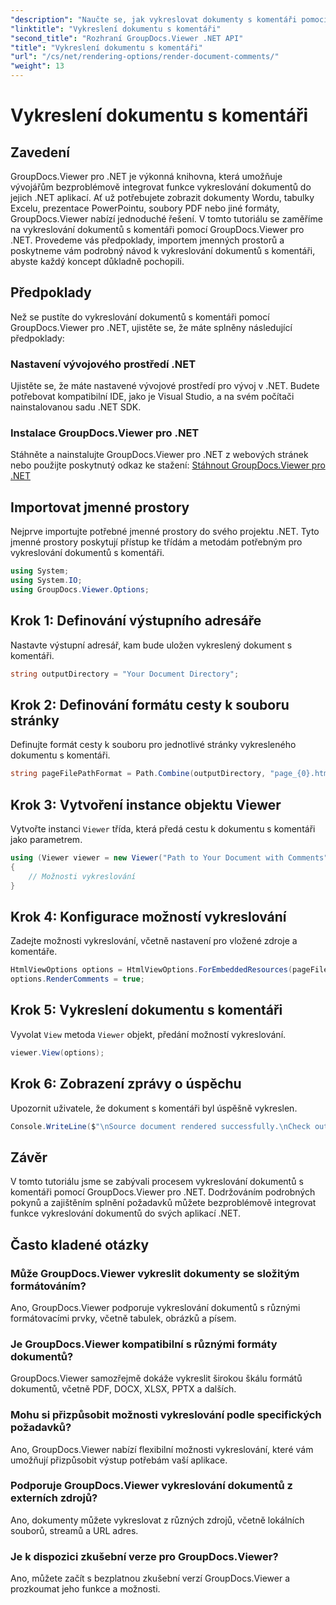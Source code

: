 ```yaml
---
"description": "Naučte se, jak vykreslovat dokumenty s komentáři pomocí GroupDocs.Viewer pro .NET. Pro bezproblémovou integraci postupujte podle našeho podrobného návodu."
"linktitle": "Vykreslení dokumentu s komentáři"
"second_title": "Rozhraní GroupDocs.Viewer .NET API"
"title": "Vykreslení dokumentu s komentáři"
"url": "/cs/net/rendering-options/render-document-comments/"
"weight": 13
---
```


# Vykreslení dokumentu s komentáři

## Zavedení
GroupDocs.Viewer pro .NET je výkonná knihovna, která umožňuje vývojářům bezproblémově integrovat funkce vykreslování dokumentů do jejich .NET aplikací. Ať už potřebujete zobrazit dokumenty Wordu, tabulky Excelu, prezentace PowerPointu, soubory PDF nebo jiné formáty, GroupDocs.Viewer nabízí jednoduché řešení.
V tomto tutoriálu se zaměříme na vykreslování dokumentů s komentáři pomocí GroupDocs.Viewer pro .NET. Provedeme vás předpoklady, importem jmenných prostorů a poskytneme vám podrobný návod k vykreslování dokumentů s komentáři, abyste každý koncept důkladně pochopili.
## Předpoklady
Než se pustíte do vykreslování dokumentů s komentáři pomocí GroupDocs.Viewer pro .NET, ujistěte se, že máte splněny následující předpoklady:
### Nastavení vývojového prostředí .NET
Ujistěte se, že máte nastavené vývojové prostředí pro vývoj v .NET. Budete potřebovat kompatibilní IDE, jako je Visual Studio, a na svém počítači nainstalovanou sadu .NET SDK.
### Instalace GroupDocs.Viewer pro .NET
Stáhněte a nainstalujte GroupDocs.Viewer pro .NET z webových stránek nebo použijte poskytnutý odkaz ke stažení:
[Stáhnout GroupDocs.Viewer pro .NET](https://releases.groupdocs.com/viewer/net/)

## Importovat jmenné prostory
Nejprve importujte potřebné jmenné prostory do svého projektu .NET. Tyto jmenné prostory poskytují přístup ke třídám a metodám potřebným pro vykreslování dokumentů s komentáři.
```csharp
using System;
using System.IO;
using GroupDocs.Viewer.Options;
```

## Krok 1: Definování výstupního adresáře
Nastavte výstupní adresář, kam bude uložen vykreslený dokument s komentáři.
```csharp
string outputDirectory = "Your Document Directory";
```
## Krok 2: Definování formátu cesty k souboru stránky
Definujte formát cesty k souboru pro jednotlivé stránky vykresleného dokumentu s komentáři.
```csharp
string pageFilePathFormat = Path.Combine(outputDirectory, "page_{0}.html");
```
## Krok 3: Vytvoření instance objektu Viewer
Vytvořte instanci `Viewer` třída, která předá cestu k dokumentu s komentáři jako parametrem.
```csharp
using (Viewer viewer = new Viewer("Path to Your Document with Comments"))
{
    // Možnosti vykreslování
}
```
## Krok 4: Konfigurace možností vykreslování
Zadejte možnosti vykreslování, včetně nastavení pro vložené zdroje a komentáře.
```csharp
HtmlViewOptions options = HtmlViewOptions.ForEmbeddedResources(pageFilePathFormat);
options.RenderComments = true;
```
## Krok 5: Vykreslení dokumentu s komentáři
Vyvolat `View` metoda `Viewer` objekt, předání možností vykreslování.
```csharp
viewer.View(options);
```
## Krok 6: Zobrazení zprávy o úspěchu
Upozornit uživatele, že dokument s komentáři byl úspěšně vykreslen.
```csharp
Console.WriteLine($"\nSource document rendered successfully.\nCheck output in {outputDirectory}.");
```

## Závěr
V tomto tutoriálu jsme se zabývali procesem vykreslování dokumentů s komentáři pomocí GroupDocs.Viewer pro .NET. Dodržováním podrobných pokynů a zajištěním splnění požadavků můžete bezproblémově integrovat funkce vykreslování dokumentů do svých aplikací .NET.
## Často kladené otázky
### Může GroupDocs.Viewer vykreslit dokumenty se složitým formátováním?
Ano, GroupDocs.Viewer podporuje vykreslování dokumentů s různými formátovacími prvky, včetně tabulek, obrázků a písem.
### Je GroupDocs.Viewer kompatibilní s různými formáty dokumentů?
GroupDocs.Viewer samozřejmě dokáže vykreslit širokou škálu formátů dokumentů, včetně PDF, DOCX, XLSX, PPTX a dalších.
### Mohu si přizpůsobit možnosti vykreslování podle specifických požadavků?
Ano, GroupDocs.Viewer nabízí flexibilní možnosti vykreslování, které vám umožňují přizpůsobit výstup potřebám vaší aplikace.
### Podporuje GroupDocs.Viewer vykreslování dokumentů z externích zdrojů?
Ano, dokumenty můžete vykreslovat z různých zdrojů, včetně lokálních souborů, streamů a URL adres.
### Je k dispozici zkušební verze pro GroupDocs.Viewer?
Ano, můžete začít s bezplatnou zkušební verzí GroupDocs.Viewer a prozkoumat jeho funkce a možnosti.